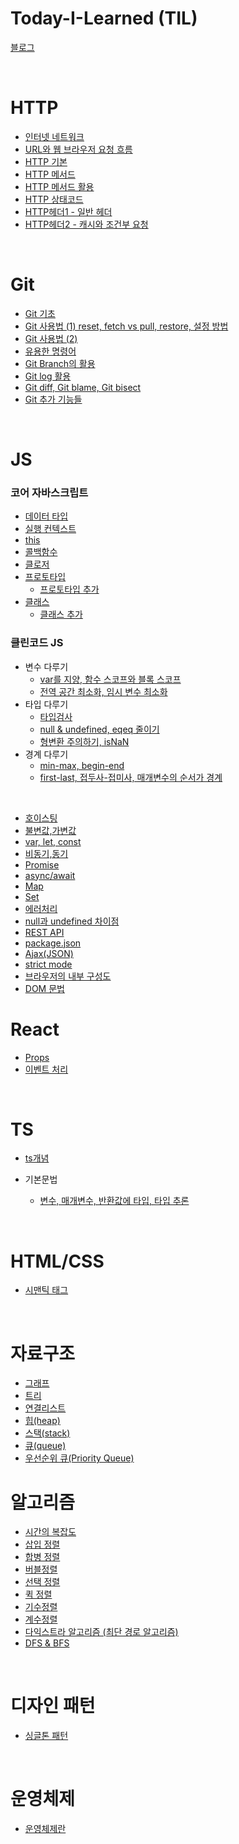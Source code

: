 # Today-I-Learned (TIL)

[블로그](https://yho7955.tistory.com/)

<br/>

# HTTP

- [인터넷 네트워크](https://github.com/YuHyeonWook/TIL/blob/main/HTTP/1.%20%EC%9D%B8%ED%84%B0%EB%84%B7%20%EB%84%A4%ED%8A%B8%EC%9B%8C%ED%81%AC/%EC%9D%B8%ED%84%B0%EB%84%A4%20%EB%84%A4%ED%8A%B8%EC%9B%8C%ED%81%AC.md)
- [URL와 웹 브라우저 요청 흐름]()
- [HTTP 기본]()
- [HTTP 메서드]()
- [HTTP 메서드 활용]()
- [HTTP 상태코드]()
- [HTTP헤더1 - 일반 헤더]()
- [HTTP헤더2 - 캐시와 조건부 요청]()

<br>

# Git

- [Git 기초](https://github.com/YuHyeonWook/TIL/blob/main/Git/Git%20%EA%B8%B0%EC%B4%88.md)
- [Git 사용법 (1) reset, fetch vs pull, restore, 설정 방법](<https://github.com/YuHyeonWook/TIL/blob/main/Git/Git%20%EC%82%AC%EC%9A%A9%EB%B2%95%20(1).md>)
- [Git 사용법 (2)](<https://github.com/YuHyeonWook/TIL/blob/main/Git/Git%20%EC%82%AC%EC%9A%A9%EB%B2%95%20(2).md>)
- [유용한 명령어](https://github.com/YuHyeonWook/TIL/blob/main/Git/%EC%9C%A0%EC%9A%A9%ED%95%9C%20%EB%AA%85%EB%A0%B9%EC%96%B4.md)
- [Git Branch의 활용](https://github.com/YuHyeonWook/TIL/blob/main/Git/Git%20Branch%EC%9D%98%20%ED%99%9C%EC%9A%A9.md)
- [Git log 활용](https://github.com/YuHyeonWook/TIL/blob/main/Git/Git%20log%ED%99%9C%EC%9A%A9.md)
- [Git diff, Git blame, Git bisect](https://github.com/YuHyeonWook/TIL/blob/main/Git/Git%20diff%2C%20Git%20blame%2C%20Git%20bisect.md)
- [Git 추가 기능들](https://github.com/YuHyeonWook/TIL/blob/main/Git/Git%20%EC%B6%94%EA%B0%80%20%EA%B8%B0%EB%8A%A5%EB%93%A4.md)

<br>

# JS

### 코어 자바스크립트

- [데이터 타입](https://github.com/YuHyeonWook/TIL/blob/main/%EC%BD%94%EC%96%B4%20JavaScript/%EB%8D%B0%EC%9D%B4%ED%84%B0%20%ED%83%80%EC%9E%85.md)
- [실행 컨텍스트](https://github.com/YuHyeonWook/TIL/blob/main/%EC%BD%94%EC%96%B4%20JavaScript/%EC%8B%A4%ED%96%89%20%EC%BB%A8%ED%85%8D%EC%8A%A4%ED%8A%B8.md)
- [this](https://github.com/YuHyeonWook/TIL/blob/main/%EC%BD%94%EC%96%B4%20JavaScript/this.md)
- [콜백함수](https://github.com/YuHyeonWook/TIL/blob/main/%EC%BD%94%EC%96%B4%20JavaScript/%EC%BD%9C%EB%B0%B1%ED%95%A8%EC%88%98.md)
- [클로저](https://github.com/YuHyeonWook/TIL/blob/main/%EC%BD%94%EC%96%B4%20JavaScript/%ED%81%B4%EB%A1%9C%EC%A0%80.md)
- [프로토타입](https://github.com/YuHyeonWook/TIL/blob/main/%EC%BD%94%EC%96%B4%20JavaScript/%ED%94%84%EB%A1%9C%ED%86%A0%ED%83%80%EC%9E%85.md)
  - [프로토타입 추가](https://github.com/YuHyeonWook/TIL/blob/main/%EC%BD%94%EC%96%B4%20JavaScript/%ED%94%84%EB%A1%9C%ED%86%A0%ED%83%80%EC%9E%85%20%EC%B6%94%EA%B0%80.md)
- [클래스](https://github.com/YuHyeonWook/TIL/blob/main/%EC%BD%94%EC%96%B4%20JavaScript/%ED%81%B4%EB%9E%98%EC%8A%A4.md)
  - [클래스 추가](https://github.com/YuHyeonWook/TIL/blob/main/JavaScript/class.md)

### 클린코드 JS

- 변수 다루기
  - [var를 지양, 함수 스코프와 블록 스코프](https://github.com/YuHyeonWook/TIL/blob/main/%ED%81%B4%EB%A6%B0%EC%BD%94%EB%93%9C%20JS/var%EB%A5%BC%20%EC%A7%80%EC%96%91%2C%20%ED%95%A8%EC%88%98%20%EC%8A%A4%EC%BD%94%ED%94%84%EC%99%80%20%EB%B8%94%EB%A1%9D%20%EC%8A%A4%EC%BD%94%ED%94%84.md)
  - [전역 공간 최소화, 임시 변수 최소화](https://github.com/YuHyeonWook/TIL/blob/main/%ED%81%B4%EB%A6%B0%EC%BD%94%EB%93%9C%20JS/%EC%A0%84%EC%97%AD%20%EA%B3%B5%EA%B0%84%20%EC%B5%9C%EC%86%8C%ED%99%94%2C%20%EC%9E%84%EC%8B%9C%20%EB%B3%80%EC%88%98%20%EC%B5%9C%EC%86%8C%ED%99%94.md)
- 타입 다루기
  - [타입검사](https://github.com/YuHyeonWook/TIL/blob/main/%ED%81%B4%EB%A6%B0%EC%BD%94%EB%93%9C%20JS/%ED%83%80%EC%9E%85%EA%B2%80%EC%82%AC.md)
  - [null & undefined, eqeq 줄이기](https://github.com/YuHyeonWook/TIL/blob/main/%ED%81%B4%EB%A6%B0%EC%BD%94%EB%93%9C%20JS/null%20%26%20undefined%2C%20eqeq%20%EC%A4%84%EC%9D%B4%EA%B8%B0.md)
  - [형변환 주의하기, isNaN](https://github.com/YuHyeonWook/TIL/blob/main/%ED%81%B4%EB%A6%B0%EC%BD%94%EB%93%9C%20JS/%ED%98%95%EB%B3%80%ED%99%98%20%EC%A3%BC%EC%9D%98%ED%95%98%EA%B8%B0%2C%20isNaN.md)
- 경계 다루기
  - [min-max, begin-end](https://github.com/YuHyeonWook/TIL/blob/main/%ED%81%B4%EB%A6%B0%EC%BD%94%EB%93%9C%20JS/min-max%2C%20begin-end.md)
  - [first-last, 접두사-접미사, 매개변수의 순서가 경계](https://github.com/YuHyeonWook/TIL/blob/main/%ED%81%B4%EB%A6%B0%EC%BD%94%EB%93%9C%20JS/first-last%2C%20%EC%A0%91%EB%91%90%EC%82%AC-%EC%A0%91%EB%AF%B8%EC%82%AC%2C%20%EB%A7%A4%EA%B0%9C%EB%B3%80%EC%88%98%EC%9D%98%20%EC%88%9C%EC%84%9C%EA%B0%80%20%EA%B2%BD%EA%B3%84.md)

<br>

- [호이스팅](https://github.com/YuHyeonWook/TIL/blob/main/JavaScript/%ED%98%B8%EC%9D%B4%EC%8A%A4%ED%8C%85.md)
- [불변값,가변값](https://github.com/YuHyeonWook/TIL/blob/main/JavaScript/%EB%B6%88%EB%B3%80%EA%B0%92%2C%EA%B0%80%EB%B3%80%EA%B0%92.md)
- [var, let, const](https://github.com/YuHyeonWook/TIL/blob/main/JavaScript/var%2C%20let%2C%20const.md)
- [비동기,동기](https://github.com/YuHyeonWook/TIL/blob/main/JavaScript/%EB%B9%84%EB%8F%99%EA%B8%B0%2C%EB%8F%99%EA%B8%B0.md)
- [Promise](https://github.com/YuHyeonWook/TIL/blob/main/JavaScript/promise.md)
- [async/await](https://github.com/YuHyeonWook/TIL/blob/main/JavaScript/async%20%26%20await.md)
- [Map](https://github.com/YuHyeonWook/TIL/blob/main/JavaScript/Map.md)
- [Set](https://github.com/YuHyeonWook/TIL/blob/main/JavaScript/Set.md)
- [에러처리](https://github.com/YuHyeonWook/TIL/blob/main/JavaScript/%EC%97%90%EB%9F%AC%EC%B2%98%EB%A6%AC.md)
- [null과 undefined 차이점](https://github.com/YuHyeonWook/TIL/blob/main/JavaScript/null%EA%B3%BC%20undefined%20%EC%B0%A8%EC%9D%B4%EC%A0%90.md)
- [REST API](https://github.com/YuHyeonWook/TIL/blob/main/JavaScript/REST%20API.md)
- [package.json](https://github.com/YuHyeonWook/TIL/blob/main/JavaScript/package.json.md)
- [Ajax(JSON)](https://github.com/YuHyeonWook/TIL/blob/main/JavaScript/Ajax.md)
- [strict mode](https://github.com/YuHyeonWook/TIL/blob/main/JavaScript/strict.mode.md)
- [브라우저의 내부 구성도](https://github.com/YuHyeonWook/TIL/blob/main/JavaScript/%EB%B8%8C%EB%9D%BC%EC%9A%B0%EC%A0%80%EC%9D%98%20%EB%82%B4%EB%B6%80%20%EA%B5%AC%EC%84%B1%EB%8F%84.md)
- [DOM 문법]()
  <br>

# React

- [Props](https://github.com/YuHyeonWook/TIL/blob/main/React/Props.md)
- [이벤트 처리](https://github.com/YuHyeonWook/TIL/blob/main/React/%EC%9D%B4%EB%B2%A4%ED%8A%B8%EC%B2%98%EB%A6%AC.md)

<br>

# TS

- [ts개념](https://github.com/YuHyeonWook/TIL/blob/main/typescript/ts%EA%B0%9C%EB%85%90.md)

- 기본문법
  - [변수, 매개변수, 반환값에 타입, 타입 추론](https://github.com/YuHyeonWook/TIL/blob/main/typescript/%EB%B3%80%EC%88%98%2C%20%EB%A7%A4%EA%B0%9C%EB%B3%80%EC%88%98%2C%20%EB%B0%98%ED%99%98%EA%B0%92%EC%97%90%20%ED%83%80%EC%9E%85%2C%20%ED%83%80%EC%9E%85%20%EC%B6%94%EB%A1%A0.md)

<br>

# HTML/CSS

- [시맨틱 태그](https://github.com/YuHyeonWook/TIL/blob/main/HMTL,CSS/%EC%8B%9C%EB%A7%A8%ED%8B%B1%20%ED%83%9C%EA%B7%B8.md)

<br>

# 자료구조

- [그래프](https://github.com/YuHyeonWook/TIL/blob/main/%EC%9E%90%EB%A3%8C%EA%B5%AC%EC%A1%B0%26%EC%95%8C%EA%B3%A0%EB%A6%AC%EC%A6%98/%EA%B7%B8%EB%9E%98%ED%94%84.md)
- [트리](https://github.com/YuHyeonWook/TIL/blob/main/%EC%9E%90%EB%A3%8C%EA%B5%AC%EC%A1%B0&%EC%95%8C%EA%B3%A0%EB%A6%AC%EC%A6%98/%ED%8A%B8%EB%A6%AC.md)
- [연결리스트](https://github.com/YuHyeonWook/TIL/blob/main/%EC%9E%90%EB%A3%8C%EA%B5%AC%EC%A1%B0&%EC%95%8C%EA%B3%A0%EB%A6%AC%EC%A6%98/%EC%97%B0%EA%B2%B0%EB%A6%AC%EC%8A%A4%ED%8A%B8.md)
- [힙(heap)](https://github.com/YuHyeonWook/TIL/blob/main/%EC%9E%90%EB%A3%8C%EA%B5%AC%EC%A1%B0%26%EC%95%8C%EA%B3%A0%EB%A6%AC%EC%A6%98/%ED%9E%99.md)
- [스택(stack)](https://github.com/YuHyeonWook/TIL/blob/main/%EC%9E%90%EB%A3%8C%EA%B5%AC%EC%A1%B0%26%EC%95%8C%EA%B3%A0%EB%A6%AC%EC%A6%98/%EC%8A%A4%ED%83%9D.md)
- [큐(queue)](https://github.com/YuHyeonWook/TIL/blob/main/%EC%9E%90%EB%A3%8C%EA%B5%AC%EC%A1%B0%26%EC%95%8C%EA%B3%A0%EB%A6%AC%EC%A6%98/%ED%81%90.md)
- [우선순위 큐(Priority Queue)](https://github.com/YuHyeonWook/TIL/blob/main/%EC%9E%90%EB%A3%8C%EA%B5%AC%EC%A1%B0%26%EC%95%8C%EA%B3%A0%EB%A6%AC%EC%A6%98/%EC%9A%B0%EC%84%A0%EC%88%9C%EC%9C%84%20%ED%81%90.md)

# 알고리즘

- [시간의 복잡도](https://github.com/YuHyeonWook/TIL/blob/main/%EC%95%8C%EA%B3%A0%EB%A6%AC%EC%A6%98/%EC%8B%9C%EA%B0%84%EC%9D%98%20%EB%B3%B5%EC%9E%A1%EB%8F%84.md)
- [삽입 정렬](https://github.com/YuHyeonWook/TIL/blob/main/%EC%95%8C%EA%B3%A0%EB%A6%AC%EC%A6%98/%EC%82%BD%EC%9E%85%EC%A0%95%EB%A0%AC.md)
- [합병 정렬](https://github.com/YuHyeonWook/TIL/blob/main/%EC%95%8C%EA%B3%A0%EB%A6%AC%EC%A6%98/%ED%95%A9%EB%B3%91%EC%A0%95%EB%A0%AC.md)
- [버블정렬](https://github.com/YuHyeonWook/TIL/blob/main/%EC%95%8C%EA%B3%A0%EB%A6%AC%EC%A6%98/%EB%B2%84%EB%B8%94%EC%A0%95%EB%A0%AC.md)
- [선택 정렬](https://github.com/YuHyeonWook/TIL/blob/main/%EC%95%8C%EA%B3%A0%EB%A6%AC%EC%A6%98/%EC%84%A0%ED%83%9D%EC%A0%95%EB%A0%AC.md)
- [퀵 정렬](https://github.com/YuHyeonWook/TIL/blob/main/%EC%95%8C%EA%B3%A0%EB%A6%AC%EC%A6%98/%ED%80%B5%20%EC%A0%95%EB%A0%AC.md)
- [기수정렬](https://github.com/YuHyeonWook/TIL/blob/main/%EC%95%8C%EA%B3%A0%EB%A6%AC%EC%A6%98/%EA%B8%B0%EC%88%98%EC%A0%95%EB%A0%AC.md)
- [계수정렬](https://github.com/YuHyeonWook/TIL/blob/main/%EC%95%8C%EA%B3%A0%EB%A6%AC%EC%A6%98/%EA%B3%84%EC%88%98%EC%A0%95%EB%A0%AC.md)
- [다익스트라 알고리즘 (최단 경로 알고리즘)](https://github.com/YuHyeonWook/TIL/blob/main/%EC%9E%90%EB%A3%8C%EA%B5%AC%EC%A1%B0%26%EC%95%8C%EA%B3%A0%EB%A6%AC%EC%A6%98/%EB%8B%A4%EC%9D%B5%EC%8A%A4%ED%8A%B8%EB%9D%BC%20%EC%95%8C%EA%B3%A0%EB%A6%AC%EC%A6%98.md)
- [DFS & BFS](https://github.com/YuHyeonWook/TIL/blob/main/%EC%9E%90%EB%A3%8C%EA%B5%AC%EC%A1%B0%26%EC%95%8C%EA%B3%A0%EB%A6%AC%EC%A6%98/DFS%20%26%20BFS.md)

<br>

# 디자인 패턴

- [싱글톤 패턴](https://github.com/YuHyeonWook/TIL/blob/main/%EB%94%94%EC%9E%90%EC%9D%B8%20%ED%8C%A8%ED%84%B4/%EC%8B%B1%EA%B8%80%ED%86%A4%20%ED%8C%A8%ED%84%B4.md)

<br>

# 운영체제

- [운영체제란](https://github.com/YuHyeonWook/TIL/blob/main/%EC%9A%B4%EC%98%81%EC%B2%B4%EC%A0%9C/%EC%9A%B4%EC%98%81%EC%B2%B4%EC%A0%9C%EB%9E%80.md)
